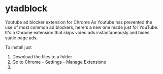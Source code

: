 # ytadblock
Youtube ad blocker extension for Chrome
As Youtube has prevented the use of most common ad blockers, here's a new one made just for YouTube.
It's a Chrome extension that skips video ads instantaneously and hides static page ads. 

To install just 
1. Download the files to a folder
2. Go to Chrome - Settings - Manage Extensions
3. 
